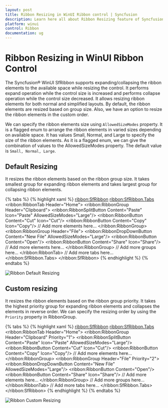 ```yaml
---
layout: post
title: Ribbon Resizing in WinUI Ribbon control | Syncfusion
description: Learn here all about Ribbon Resizing feature of Syncfusion WinUI Ribbon(SfRibbon) control with custom support and more.
platform: winui
control: Ribbon
documentation: ug
---
```


# Ribbon Resizing in WinUI Ribbon Control

The Syncfusion® WinUI SfRibbon supports expanding/collapsing the ribbon elements to the available space while resizing the control. It performs expand operation while the control size is increased and performs collapse operation while the control size decreased. It allows resizing ribbon elements for both normal and simplified layouts. By default, the ribbon elements are resized based on group size. Also, we have an option to resize the ribbon elements in the custom order.

We can specify the ribbon elements size using `AllowedSizeModes` property. It is a flagged enum to arrange the ribbon elements in varied sizes depending on available space. It has values Small, Normal, and Large to specify the size of the ribbon elements. As it is a flagged enum, we can give the combination of values to the AllowedSizeModes property. The default value is `Small, Normal, Large`.

## Default Resizing

It resizes the ribbon elements based on the ribbon group size. It takes smallest group for expanding ribbon elements and takes largest group for collapsing ribbon elements.

{% tabs %}
{% highlight xaml %}
<ribbon:SfRibbon>
    <ribbon:SfRibbon.Tabs>
        <ribbon:RibbonTab Header="Home">
            <ribbon:RibbonGroup Header="Clipboard">
                <ribbon:RibbonSplitButton 
                    Content="Paste" 
                    Icon="Paste"
                    AllowedSizeModes="Large"/>
                <ribbon:RibbonButton 
                    Content="Cut"
                    Icon="Cut"/>
                <ribbon:RibbonButton 
                    Content="Copy"
                    Icon="Copy"/>
                // Add more elements here...
            </ribbon:RibbonGroup>
            <ribbon:RibbonGroup Header="File">
                <ribbon:RibbonDropDownButton 
                    Content="New File"
                    AllowedSizeModes="Large"/>
                <ribbon:RibbonButton 
                    Content="Open"/>
                <ribbon:RibbonButton 
                    Content="Share"
                    Icon="Share"/>
                // Add more elements here...
            </ribbon:RibbonGroup>
            // Add more groups here...
        </ribbon:RibbonTab>
        // Add more tabs here...
    </ribbon:SfRibbon.Tabs>
</ribbon:SfRibbon>
{% endhighlight %}
{% endtabs %}

![Ribbon Default Resizing](RibbonResizing-images/Default-Ribbon-Resizing.gif)

## Custom resizing

It resizes the ribbon elements based on the ribbon group priority. It takes the highest priority group for expanding ribbon elements and collapses the elements in reverse order. We can specify the resizing order by using the `Priority` property in RibbonGroup.

{% tabs %}
{% highlight xaml %}
<ribbon:SfRibbon>
    <ribbon:SfRibbon.Tabs>
        <ribbon:RibbonTab Header="Home">
            <ribbon:RibbonGroup Header="Clipboard" Priority="1">
                <ribbon:RibbonSplitButton 
                    Content="Paste" 
                    Icon="Paste"
                    AllowedSizeModes="Large"/>
                <ribbon:RibbonButton 
                    Content="Cut"
                    Icon="Cut"/>
                <ribbon:RibbonButton 
                    Content="Copy"
                    Icon="Copy"/>
                // Add more elements here...
            </ribbon:RibbonGroup>
            <ribbon:RibbonGroup Header="File" Priority="2">
                <ribbon:RibbonDropDownButton 
                    Content="New File"
                    AllowedSizeModes="Large"/>
                <ribbon:RibbonButton 
                    Content="Open"/>
                <ribbon:RibbonButton 
                    Content="Share"
                    Icon="Share"/>
                // Add more elements here...
            </ribbon:RibbonGroup>
            // Add more groups here...
        </ribbon:RibbonTab>
        // Add more tabs here...
    </ribbon:SfRibbon.Tabs>
</ribbon:SfRibbon>
{% endhighlight %}
{% endtabs %}

![Ribbon Custom Resizing](RibbonResizing-images/Priority-Ribbon-Resizing.gif)